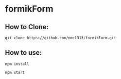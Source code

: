 # formikForm

## How to Clone: 
```
git clone https://github.com/nmc1313/formikForm.git
```

## How to use: 
```
npm install

npm start
```
